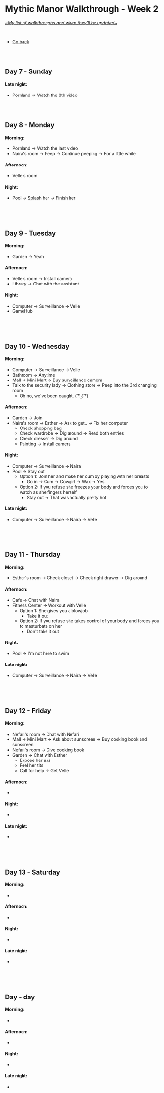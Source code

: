# Mythic Manor Walkthrough - Week 2
[*\~My list of walkthroughs and when they'll be updated\~*](https://www.patreon.com/maimlain)

<br>

- [Go back](https://github.com/maim-lain/mythicmanor/blob/master/walkthrough.md)

<br>
<br>

## Day 7 - Sunday
#### Late night:
- Pornland -> Watch the 8th video

<br>
<br>

## Day 8 - Monday
#### Morning:
- Pornland -> Watch the last video
- Naira's room -> Peep -> Continue peeping -> For a little while

#### Afternoon:
- Velle's room

#### Night:
- Pool -> Splash her -> Finish her

<br>
<br>
<br>

## Day 9 - Tuesday
#### Morning:
- Garden -> Yeah

#### Afternoon:
- Velle's room -> Install camera
- Library -> Chat with the assistant

#### Night:
- Computer -> Surveillance -> Velle
- GameHub

<br>
<br>
<br>

## Day 10 - Wednesday
#### Morning:
- Computer -> Surveillance -> Velle
- Bathroom -> Anytime
- Mall -> Mini Mart -> Buy surveillance camera
- Talk to the security lady -> Clothing store -> Peep into the 3rd changing room
    - Oh no, we've been caught. ( ͡° ͜ʖ ͡°)

#### Afternoon:
- Garden -> Join
- Naira's room -> Esther -> Ask to get.. -> Fix her computer
    - Check shopping bag
    - Check wardrobe -> Dig around -> Read both entries
    - Check dresser -> Dig around
    - Painting -> Install camera

#### Night:
- Computer -> Surveillance -> Naira
- Pool -> Stay out
    - Option 1: Join her and make her cum by playing with her breasts
        - Go in -> Cum -> Cowgirl -> Wax -> Yes
    - Option 2: If you refuse she freezes your body and forces you to watch as she fingers herself
        - Stay out -> That was actually pretty hot

#### Late night:
- Computer -> Surveillance -> Naira -> Velle

<br>
<br>
<br>

## Day 11 - Thursday
#### Morning:
- Esther's room -> Check closet -> Check right drawer -> Dig around

#### Afternoon:
- Cafe -> Chat with Naira
- Fitness Center -> Workout with Velle
    - Option 1: She gives you a blowjob
        - Take it out
    - Option 2: If you refuse she takes control of your body and forces you to masturbate on her
        - Don't take it out

#### Night:
- Pool -> I'm not here to swim

#### Late night:
- Computer -> Surveillance -> Naira -> Velle

<br>
<br>
<br>

## Day 12 - Friday
#### Morning:
- Nefari's room -> Chat with Nefari
- Mall -> Mini Mart -> Ask about sunscreen -> Buy cooking book and sunscreen
- Nefari's room -> Give cooking book
- Garden -> Chat with Esther
    - Expose her ass
    - Feel her tits
    - Call for help -> Get Velle

#### Afternoon:
- 

#### Night:
- 

#### Late night:
- 

<br>
<br>
<br>

## Day 13 - Saturday
#### Morning:
- 

#### Afternoon:
- 

#### Night:
- 

#### Late night:
- 

<br>
<br>
<br>

## Day  - day
#### Morning:
- 

#### Afternoon:
- 

#### Night:
- 

#### Late night:
- 

<br>
<br>
<br>

<!---

- check CAMS every time period
- Esther 8 - 

- Velle 7 - Morning - Her room | Visit her. Afternoon/Night - Velvet Desires | Ask for Velle.

- check Naira's diary after event
- Naira 6 - Morning/Afternoon - Mall>Mini Mart | Ask for the item and buy it. Afternoon - Cafe | Chat with her and give the item you bought to her.
- Fanora 7 - Afternoon - Sweet Treats | Talk to her. Your room>PC | Buy the items on the internet. (((Afternoon - Sweet Treats or Night - Her room | Talk to her.)))
- Nefari 7 - Afternoon - Library | Talk to her.

- Fanora 6 - Night - Her room | Visit her.
- Naira 7 - Night - Her room | Visit her.

--->
